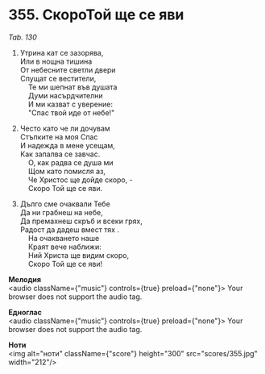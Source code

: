 # 355. СкороТой ще се яви  

*Tab. 130*  

1. Утрина кат се зазорява,  
Или в нощна тишина  
От небесните светли двери  
Спущат се вестители,  
    Те ми шепнат във душата  
    Думи насърдчителни  
    И ми казват с уверение:  
    "Спас твой иде от небе!"  

2. Често като че ли дочувам  
Стъпките на моя Спас  
И надежда в мене усещам,  
Как запалва се завчас.  
    О, как радва се душа ми  
    Щом като помисля аз,  
    Че Христос ще дойде скоро, -  
    Скоро Той ще се яви.  

3. Дълго сме очаквали Тебе  
Да ни грабнеш на небе,  
Да премахнеш скръб и всеки грях,  
Радост да дадеш вмест тях .  
    На очакването наше  
    Краят вече наближи:  
    Ний Христа ще видим скоро,  
    Скоро Той ще се яви!  

__Мелодия__  
<audio className={"music"} controls={true} preload={"none"}><source src="mp3/355.mp3" type="audio/mpeg"/>
Your browser does not support the audio tag.
</audio>  

__Едноглас__  
<audio className={"music"} controls={true} preload={"none"}><source src="transp/355.mp3" type="audio/mpeg"/>
Your browser does not support the audio tag.
</audio>  

__Ноти__  
<img alt="ноти" className={"score"} height="300" src="scores/355.jpg" width="212"/>
